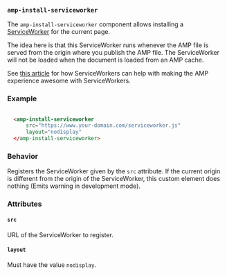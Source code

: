 <!---
Copyright 2015 The AMP HTML Authors. All Rights Reserved.

Licensed under the Apache License, Version 2.0 (the "License");
you may not use this file except in compliance with the License.
You may obtain a copy of the License at

      http://www.apache.org/licenses/LICENSE-2.0

Unless required by applicable law or agreed to in writing, software
distributed under the License is distributed on an "AS-IS" BASIS,
WITHOUT WARRANTIES OR CONDITIONS OF ANY KIND, either express or implied.
See the License for the specific language governing permissions and
limitations under the License.
-->

### <a name="amp-install-serviceworker"></a> `amp-install-serviceworker`

The `amp-install-serviceworker` component allows installing a [ServiceWorker](http://www.html5rocks.com/en/tutorials/service-worker/introduction/) for the current page.

The idea here is that this ServiceWorker runs whenever the AMP file is served from the origin where you publish the AMP file. The ServiceWorker will not be loaded when the document is loaded from an AMP cache.

See [this article](https://medium.com/@cramforce/amps-and-websites-in-the-age-of-the-service-worker-8369841dc962) for how ServiceWorkers can help with making the AMP experience awesome with ServiceWorkers.

### Example

```html

  <amp-install-serviceworker
      src="https://www.your-domain.com/serviceworker.js"
      layout="nodisplay"
  </amp-install-serviceworker>

```

### Behavior

Registers the ServiceWorker given by the `src` attribute. If the current origin is different from the origin of the ServiceWorker, this custom element does nothing (Emits warning in development mode).

### Attributes

#### `src`

URL of the ServiceWorker to register.

#### `layout`

Must have the value `nodisplay`.

